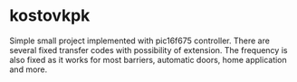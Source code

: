# kostovkpk
Simple small project implemented with pic16f675 controller. There are several fixed transfer codes with possibility of extension. The frequency is also fixed as it works for most barriers, automatic doors, home application and more.  
